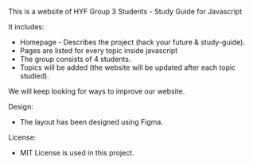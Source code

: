 This is a website of HYF Group 3 Students - Study Guide for Javascript

It includes:
* Homepage - Describes the project (hack your future & study-guide).
* Pages are listed for every topic inside javascript
* The group consists of 4 students.
* Topics will be added (the website will be updated after each topic studied).


We will keep looking for ways to improve our website.

Design:
* The layout has been designed using Figma.

License:
* MIT License is used in this project.
